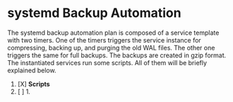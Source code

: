 # systemd Backup Automation

The systemd backup automation plan is composed of a service template with two timers. One of the timers triggers the service instance for compressing, backing up, and purging the old WAL files. The other one triggers the same for full backups. The backups are created in gzip format. The instantiated services run some scripts. All of them will be briefly explained below.

1. [X] **Scripts**
1. [ ] 
    1.
